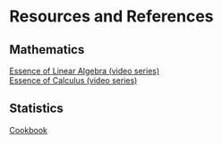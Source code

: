 # Resources and References

## Mathematics
[Essence of Linear Algebra (video series)](https://www.youtube.com/playlist?list=PLZHQObOWTQDPD3MizzM2xVFitgF8hE_ab) <br>
[Essence of Calculus (video series)](https://www.youtube.com/playlist?list=PLZHQObOWTQDMsr9K-rj53DwVRMYO3t5Yr)

## Statistics
[Cookbook](http://pages.cs.wisc.edu/~tdw/files/cookbook-en.pdf)

